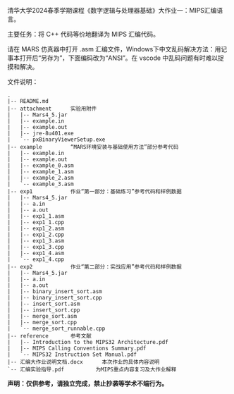 清华大学2024春季学期课程《数字逻辑与处理器基础》大作业一：MIPS汇编语言。

主要任务：将 C++ 代码等价地翻译为 MIPS 汇编代码。

请在 MARS 仿真器中打开 .asm 汇编文件，Windows下中文乱码解决方法：用记事本打开后“另存为”，下面编码改为“ANSI”。在 vscode 中乱码问题有时难以捉摸和解决。

文件说明：

```
.
|-- README.md
|-- attachment		实验用附件
|   |-- Mars4_5.jar
|   |-- example.in
|   |-- example.out
|   |-- jre-8u401.exe
|   `-- pxBinaryViewerSetup.exe
|-- example			“MARS环境安装与基础使用方法”部分参考代码
|   |-- example.in
|   |-- example.out
|   |-- example_0.asm
|   |-- example_1.asm
|   |-- example_2.asm
|   `-- example_3.asm
|-- exp1			作业“第一部分：基础练习”参考代码和样例数据
|   |-- Mars4_5.jar
|   |-- a.in
|   |-- a.out
|   |-- exp1_1.asm
|   |-- exp1_1.cpp
|   |-- exp1_2.asm
|   |-- exp1_2.cpp
|   |-- exp1_3.asm
|   |-- exp1_3.cpp
|   |-- exp1_4.asm
|   `-- exp1_4.cpp
|-- exp2			作业“第二部分：实战应用”参考代码和样例数据
|   |-- Mars4_5.jar
|   |-- a.in
|   |-- a.out
|   |-- binary_insert_sort.asm
|   |-- binary_insert_sort.cpp
|   |-- insert_sort.asm
|   |-- insert_sort.cpp
|   |-- merge_sort.asm
|   |-- merge_sort.cpp
|   `-- merge_sort_runnable.cpp
|-- reference		参考文献
|   |-- Introduction to the MIPS32 Architecture.pdf
|   |-- MIPS Calling Conventions Summary.pdf
|   `-- MIPS32 Instruction Set Manual.pdf
|-- 汇编大作业说明文档.docx		本次作业的具体内容说明
`-- 汇编实验指导.pdf			为MIPS重点内容复习及大作业解释
```



**声明：仅供参考，请独立完成，禁止抄袭等学术不端行为。**
